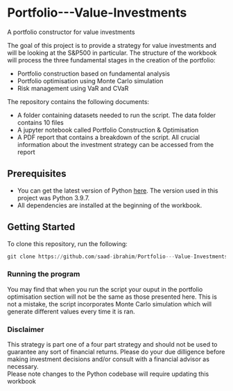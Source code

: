 # Portfolio---Value-Investments
A portfolio constructor for value investments

The goal of this project is to provide a strategy for value investments and will be looking at the S&P500 in particular. The structure of the workbook will process the three fundamental stages in the creation of the portfolio:
- Portfolio construction based on fundamental analysis
- Portfolio optimisation using Monte Carlo simulation
- Risk management using VaR and CVaR

The repository contains the following documents:
- A folder containing datasets needed to run the script. The data folder contains 10 files
- A jupyter notebook called Portfolio Construction & Optimisation
- A PDF report that contains a breakdown of the script. All crucial information about the investment strategy can be accessed from the report

## Prerequisites
- You can get the latest version of Python [here](https://www.python.org/downloads/). The version used in this project was Python 3.9.7.
- All dependencies are installed at the beginning of the workbook.

## Getting Started
To clone this repository, run the following:
```python
git clone https://github.com/saad-ibrahim/Portfolio---Value-Investments
```

### Running the program
You may find that when you run the script your ouput in the portfolio optimisation section will not be the same as those presented here. This is not a mistake, the script incorporates Monte Carlo simulation which will generate different values every time it is ran. 

### Disclaimer
<dl>
<dt> This strategy is part one of a four part strategy and should not be used to guarantee any sort of financial returns. Please do your due dilligence before making investment decisions and/or consult with a financial advisor as necessary. <dt>

<dt> Please note changes to the Python codebase will require updating this workbook <dt>
